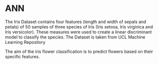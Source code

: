 # ANN

The Iris Dataset contains four features (length and width of sepals and petals) of 50 samples of three species of Iris (Iris setosa, Iris virginica and Iris versicolor). These measures were used to create a linear discriminant model to classify the species.
The Dataset is taken from UCL Machine Learning Repository

The aim of the iris flower classification is to predict flowers based on their specific features.
